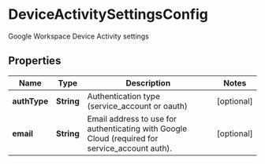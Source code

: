 

# DeviceActivitySettingsConfig

Google Workspace Device Activity settings

## Properties

| Name | Type | Description | Notes |
|------------ | ------------- | ------------- | -------------|
|**authType** | **String** | Authentication type (service_account or oauth) |  [optional] |
|**email** | **String** | Email address to use for authenticating with Google Cloud (required for service_account auth). |  [optional] |



